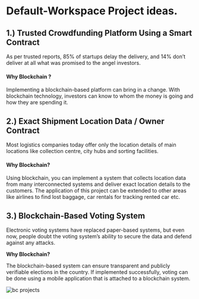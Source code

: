 # Default-Workspace Project ideas.

## 1.) Trusted Crowdfunding Platform Using a Smart Contract

As per trusted reports, 85% of startups delay the delivery, and 14% don’t deliver at all what was promised to the angel investors. 

#### Why Blockchain ? 
Implementing a blockchain-based platform can bring in a change. With blockchain technology, 
investors can know to whom the money is going and how they are spending it.


## 2.) Exact Shipment Location Data / Owner Contract

Most logistics companies today offer only the location details of main locations like collection centre, 
city hubs and sorting facilities.

#### Why Blockchain?

Using blockchain, you can implement a system that collects location data from many interconnected systems and deliver exact location details to the customers. 
The application of this project can be extended to other areas like airlines to find lost baggage, car rentals for tracking rented car etc.




## 3.) Blockchain-Based Voting System

Electronic voting systems have replaced paper-based systems, but even now, 
people doubt the voting system’s ability to secure the data and defend against any attacks.

**Why Blockchain?**

The blockchain-based system can ensure transparent and publicly verifiable elections in the country. 
If implemented successfully, voting can be done using a mobile application that is attached to a blockchain system. 



![bc projects](https://user-images.githubusercontent.com/59753390/147962096-4db338fe-6f75-4ce8-a5e3-e5c3d24a3c8a.JPG)
